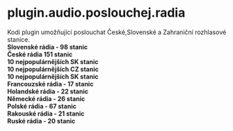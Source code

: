 # plugin.audio.poslouchej.radia
<p>Kodi plugin umožňující poslouchat České,Slovenské a Zahraniční rozhlasové stanice.<br>
<b>Slovenské rádia - 98 stanic</b><br>
<b>České rádia 151 stanic</b><br>
<b>10 nejpopulárnějších SK stanic</b><br>
<b>10 nejpopulárnějších CZ stanic</b><br>
<b>10 nejpopulárnějších SK stanic</b><br>
<b>Francouzské rádia - 17 stanic</b><br>
<b>Holandské rádia - 22 stanic</b><br>
<b>Německé rádia - 26 stanic</b><br> 
<b>Polské rádia - 67 stanic</b><br>
<b>Rakouské rádia - 21 stanic</b><br>
<b>Ruské rádia - 20 stanic</article></div>
